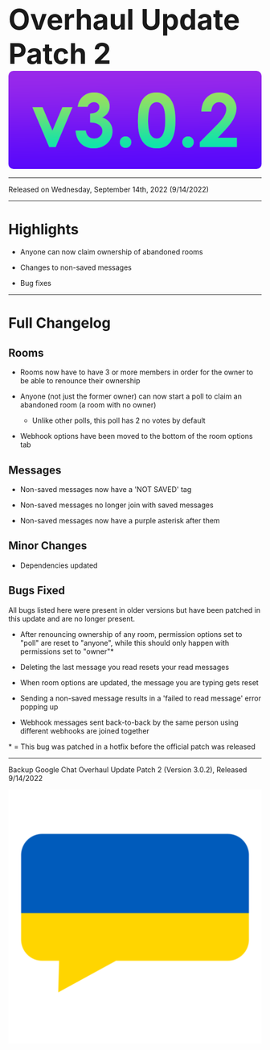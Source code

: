 
<h1 style="font-size:4em;margin-bottom:0;">Overhaul Update Patch 2</h1>
<img src="/public/v3.0.2.png" height="5%" style="border-radius:10px">

<hr>

Released on Wednesday, September 14th, 2022 (9/14/2022)

<hr>

# Highlights

- Anyone can now claim ownership of abandoned rooms

- Changes to non-saved messages

- Bug fixes

<hr>

# Full Changelog

## Rooms

- Rooms now have to have 3 or more members in order for the owner to be able to renounce their ownership

- Anyone (not just the former owner) can now start a poll to claim an abandoned room (a room with no owner)

  - Unlike other polls, this poll has 2 no votes by default

- Webhook options have been moved to the bottom of the room options tab

## Messages

- Non-saved messages now have a 'NOT SAVED' tag

- Non-saved messages no longer join with saved messages

- Non-saved messages now have a purple asterisk after them

## Minor Changes

- Dependencies updated

## Bugs Fixed

All bugs listed here were present in older versions but have been patched in this update and are no longer present.

- After renouncing ownership of any room, permission options set to "poll" are reset to "anyone", while this should only happen with permissions set to "owner"*

- Deleting the last message you read resets your read messages

- When room options are updated, the message you are typing gets reset

- Sending a non-saved message results in a 'failed to read message' error popping up

- Webhook messages sent back-to-back by the same person using different webhooks are joined together

\* = This bug was patched in a hotfix before the official patch was released

<hr>

Backup Google Chat Overhaul Update Patch 2 (Version 3.0.2), Released 9/14/2022

<a href="../../chat"><img src="../public/favicon.png" height="10%" /></a>
